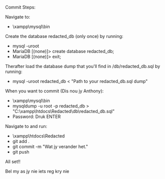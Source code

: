 Commit Steps:

Navigate to: 
- \xampp\mysql\bin

Create the database redacted_db (only once) by running:
- mysql -uroot
- MariaDB [(none)]> create database redacted_db;
- MariaDB [(none)]> exit;

Therafter load the database dump that you'll find in /db/redacted_db.sql by running:
- mysql -uroot redacted_db < "Path to your redacted_db.sql dump"


When you want to commit (Dis nou jy Anthony):
- \xampp\mysql\bin
- mysqldump -u root -p redacted_db > "C:\xampp\htdocs\Redacted\db\redacted_db.sql"
- Password: Druk ENTER

Navigate to and run: 
- \xampp\htdocs\Redacted
- git add .
- git commit -m "Wat jy verander het."
- git push

All set!!

Bel my as jy nie iets reg kry nie
